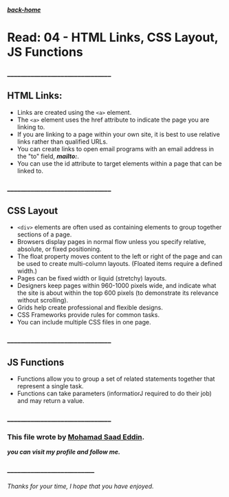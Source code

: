 ##### [back-home](https://mhd22.github.io/201-reading-notes)

# Read: 04 - HTML Links, CSS Layout, JS Functions

### _______________________________

## HTML Links:

- Links are created using the `<a>` element.
- The `<a>` element uses the href attribute to indicate
the page you are linking to.
- If you are linking to a page within your own site, it is best to use relative links rather than qualified URLs.
- You can create links to open email programs with an email address in the "to" field, ***mailto:***.
- You can use the id attribute to target elements within a page that can be linked to.

### _______________________________

## CSS Layout

- `<div>` elements are often used as containing elements to group together sections of a page.
- Browsers display pages in normal flow unless you specify relative, absolute, or fixed positioning.
- The float property moves content to the left or right of the page and can be used to create multi-column layouts. (Floated items require a defined width.)
- Pages can be fixed width or liquid (stretchy) layouts.
- Designers keep pages within 960-1000 pixels wide, and indicate what the site is about within the top 600 pixels (to demonstrate its relevance without scrolling).
- Grids help create professional and flexible designs.
- CSS Frameworks provide rules for common tasks.
- You can include multiple CSS files in one page.

### _______________________________

## JS Functions

- Functions allow you to group a set of related statements together that represent a single task.
- Functions can take parameters (informatiorJ required to do their job) and may return a value.

### _______________________________


### This file wrote by [Mohamad Saad Eddin](https://github.com/MHD22).
***you can visit my profile and follow me.***
### __________________________


###### Thanks for your time, I hope that you have enjoyed.
